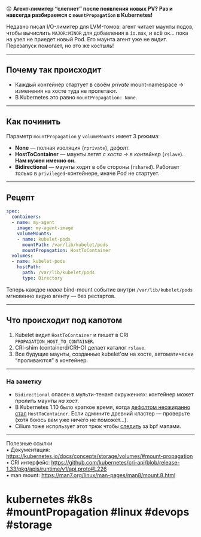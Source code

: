 😠 **Агент-лимитер “слепнет” после появления новых PV? Раз и навсегда разбираемся с `mountPropagation` в Kubernetes!**

Недавно писал I/O-лимитер для LVM-томов: агент читает маунты подов, чтобы вычислить `MAJOR:MINOR` для добавления в `io.max`, и всё ок… пока на узел не приедет новый Pod. Его маунта агент уже не видит. Перезапуск помогает, но это же костыль!

---

## Почему так происходит

* Каждый контейнер стартует в своём *privаte* mount-namespace → изменения на хосте туда не пролетают.
* В Kubernetes это равно `mountPropagation: None`.

---

## Как починить

Параметр `mountPropagation` у `volumeMounts` имеет 3 режима:

* **None** — полная изоляция (`rprivate`), дефолт.  
* **HostToContainer** — маунты летят *с хоста → в контейнер* (`rslave`). **Нам нужен именно он.**  
* **Bidirectional** — маунты ходят в обе стороны (`rshared`). Работает *только* в `privileged`-контейнере, иначе Pod не стартует.

---

## Рецепт

```yaml
spec:
  containers:
  - name: my-agent
    image: my-agent-image
    volumeMounts:
    - name: kubelet-pods
      mountPath: /var/lib/kubelet/pods
      mountPropagation: HostToContainer
  volumes:
  - name: kubelet-pods
    hostPath:
      path: /var/lib/kubelet/pods
      type: Directory
```

Теперь каждое *новое* bind-mount событие внутри `/var/lib/kubelet/pods` мгновенно видно агенту — без рестартов.

---

## Что происходит под капотом

1. Kubelet видит `HostToContainer` и пишет в CRI `PROPAGATION_HOST_TO_CONTAINER`.  
2. CRI-shim (containerd/CRI-O) делает каталог `rslave`.  
3. Все будущие маунты, созданные kubelet’ом на хосте, автоматически “проливаются” в контейнер.

---

### На заметку

* `Bidirectional` опасен в мульти-тенант окружениях: контейнер может пролить маунты *на хост*.  
* В Kubernetes 1.10 было краткое время, когда [дефолтом неожиданно стал](https://github.com/kubernetes/kubernetes/pull/62462) `HostToContainer`. Если админите древний кластер — проверьте (хотя боюсь вам уже ничего не поможет...).  
* Cilium тоже использует этот трюк чтобы [следить](https://github.com/cilium/cilium/blob/v1.17.3/install/kubernetes/cilium/templates/cilium-envoy/daemonset.yaml#L195) за bpf мапами.

---

Полезные ссылки  
• Документация: <https://kubernetes.io/docs/concepts/storage/volumes/#mount-propagation>  
• CRI интерфейс: <https://github.com/kubernetes/cri-api/blob/release-1.33/pkg/apis/runtime/v1/api.proto#L226>  
• man mount: <https://man7.org/linux/man-pages/man8/mount.8.html>

# kubernetes #k8s #mountPropagation #linux #devops #storage
